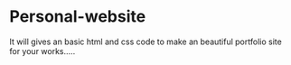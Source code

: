 # Personal-website
It will gives an basic html and css code to make an beautiful portfolio site for your works.....
